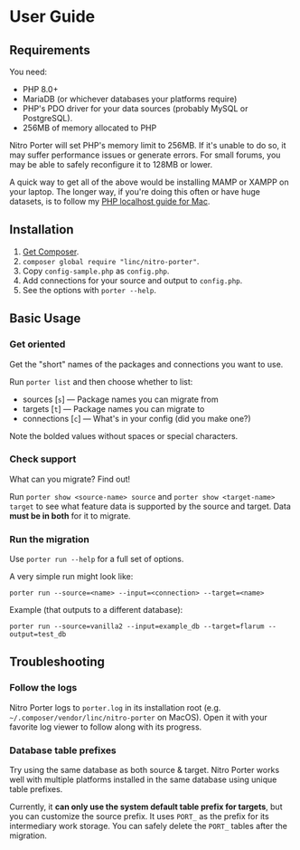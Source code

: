 # User Guide

## Requirements

You need:

* PHP 8.0+
* MariaDB (or whichever databases your platforms require)
* PHP's PDO driver for your data sources (probably MySQL or PostgreSQL).
* 256MB of memory allocated to PHP

Nitro Porter will set PHP's memory limit to 256MB. If it's unable to do so, it may suffer performance issues or generate errors. For small forums, you may be able to safely reconfigure it to 128MB or lower.

A quick way to get all of the above would be installing MAMP or XAMPP on your laptop. The longer way, if you're doing this often or have huge datasets, is to follow my [PHP localhost guide for Mac](https://lincolnwebs.com/php-localhost/).


## Installation

1. [Get Composer](https://getcomposer.org/doc/00-intro.md#installation-linux-unix-macos).
2. `composer global require "linc/nitro-porter"`.
3. Copy `config-sample.php` as `config.php`. 
4. Add connections for your source and output to `config.php`.
5. See the options with `porter --help`.


## Basic Usage

### Get oriented

Get the "short" names of the packages and connections you want to use.

Run `porter list` and then choose whether to list:
* sources [`s`] — Package names you can migrate from
* targets [`t`] — Package names you can migrate to
* connections [`c`] — What's in your config (did you make one?)

Note the bolded values without spaces or special characters.

### Check support

What can you migrate? Find out!

Run `porter show <source-name> source` and `porter show <target-name> target` to see what feature data is supported by the source and target. Data **must be in both** for it to migrate.

### Run the migration

Use `porter run --help` for a full set of options.

A very simple run might look like: 
```
porter run --source=<name> --input=<connection> --target=<name>
```

Example (that outputs to a different database):
```
porter run --source=vanilla2 --input=example_db --target=flarum --output=test_db
```

## Troubleshooting

### Follow the logs

Nitro Porter logs to `porter.log` in its installation root (e.g. `~/.composer/vendor/linc/nitro-porter` on MacOS). Open it with your favorite log viewer to follow along with its progress.

### Database table prefixes

Try using the same database as both source & target. Nitro Porter works well with multiple platforms installed in the same database using unique table prefixes.

Currently, it **can only use the system default table prefix for targets**, but you can customize the source prefix. It uses `PORT_` as the prefix for its intermediary work storage. You can safely delete the `PORT_` tables after the migration.

